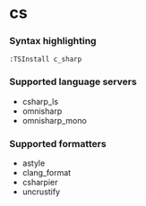 <!--- THIS DOCUMENT IS AUTOMATICALLY GENERATED, DON'T EDIT IT -->
# cs

### Syntax highlighting

```vim
:TSInstall c_sharp
```

### Supported language servers

- csharp_ls
- omnisharp
- omnisharp_mono

### Supported formatters

- astyle
- clang_format
- csharpier
- uncrustify
